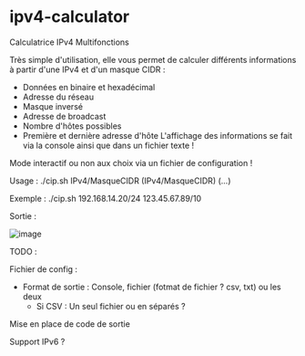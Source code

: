 # ipv4-calculator
Calculatrice IPv4 Multifonctions

Très simple d'utilisation, elle vous permet de calculer différents informations à partir d'une IPv4 et d'un masque CIDR :
- Données en binaire et hexadécimal
- Adresse du réseau
- Masque inversé
- Adresse de broadcast
- Nombre d'hôtes possibles
- Première et dernière adresse d'hôte
L'affichage des informations se fait via la console ainsi que dans un fichier texte !

Mode interactif ou non aux choix via un fichier de configuration !

Usage : ./cip.sh IPv4/MasqueCIDR (IPv4/MasqueCIDR) (...)

Exemple : ./cip.sh 192.168.14.20/24 123.45.67.89/10

Sortie :

![image](https://user-images.githubusercontent.com/59097429/116759323-58bf5700-aa12-11eb-8767-4d18d2def9c5.png)

TODO :

Fichier de config :
  - Format de sortie : Console, fichier (fotmat de fichier ? csv, txt) ou les deux
    - Si CSV : Un seul fichier ou en séparés ?

Mise en place de code de sortie

Support IPv6 ?
